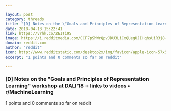 ```yaml
---

layout: post
category: threads
title: "[D] Notes on the \"Goals and Principles of Representation Learning\" workshop at DALI'18 + links to videos"
date: 2018-04-13 15:22:41
link: https://vrhk.co/2EITi9S
image: https://i.redditmedia.com/CCF7pShWrQpvJDU3LiCxQUegUJIHqhsUiR3j8-qBct0.jpg?w=320&s=95ac58335ae0f729e2f43113716d8678
domain: reddit.com
author: "reddit"
icon: http://www.redditstatic.com/desktop2x/img/favicon/apple-icon-57x57.png
excerpt: "1 points and 0 comments so far on reddit"

---
```


### [D] Notes on the "Goals and Principles of Representation Learning" workshop at DALI'18 + links to videos • r/MachineLearning

1 points and 0 comments so far on reddit